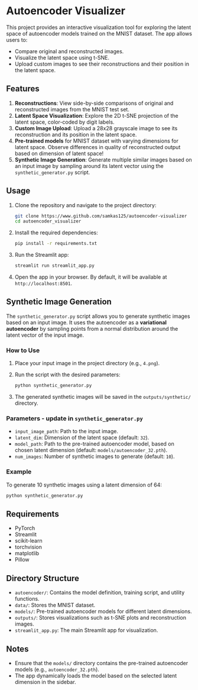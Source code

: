 # Autoencoder Visualizer

This project provides an interactive visualization tool for exploring the latent space of autoencoder models trained on the MNIST dataset. The app allows users to:

- Compare original and reconstructed images.
- Visualize the latent space using t-SNE.
- Upload custom images to see their reconstructions and their position in the latent space.

## Features

1. **Reconstructions**: View side-by-side comparisons of original and reconstructed images from the MNIST test set.
2. **Latent Space Visualization**: Explore the 2D t-SNE projection of the latent space, color-coded by digit labels.
3. **Custom Image Upload**: Upload a 28x28 grayscale image to see its reconstruction and its position in the latent space.
4. **Pre-trained models** for MNIST dataset with varying dimensions for latent space. Observe differences in quality of reconstructed output based on dimension of latent space!
5. **Synthetic Image Generation**: Generate multiple similar images based on an input image by sampling around its latent vector using the `synthetic_generator.py` script.

## Usage

1. Clone the repository and navigate to the project directory:

    ```bash
    git clone https://www.github.com/samkas125/autoencoder-visualizer
    cd autoencoder_visualizer
    ```

2. Install the required dependencies:

    ```bash
    pip install -r requirements.txt
    ```

3. Run the Streamlit app:

    ```bash
    streamlit run streamlit_app.py
    ```

4. Open the app in your browser. By default, it will be available at `http://localhost:8501`.

## Synthetic Image Generation

The `synthetic_generator.py` script allows you to generate synthetic images based on an input image. It uses the autoencoder as a **variational autoencoder** by sampling points from a normal distribution around the latent vector of the input image.

### How to Use

1. Place your input image in the project directory (e.g., `4.png`).
2. Run the script with the desired parameters:

    ```bash
    python synthetic_generator.py
    ```

3. The generated synthetic images will be saved in the `outputs/synthetic/` directory.

### Parameters - update in `synthetic_generator.py`

- `input_image_path`: Path to the input image.
- `latent_dim`: Dimension of the latent space (default: `32`).
- `model_path`: Path to the pre-trained autoencoder model, based on chosen latent dimension (default: `models/autoencoder_32.pth`).
- `num_images`: Number of synthetic images to generate (default: `10`).

### Example

To generate 10 synthetic images using a latent dimension of 64:

```bash
python synthetic_generator.py
```

## Requirements

- PyTorch
- Streamlit
- scikit-learn
- torchvision
- matplotlib
- Pillow


## Directory Structure

- `autoencoder/`: Contains the model definition, training script, and utility functions.
- `data/`: Stores the MNIST dataset.
- `models/`: Pre-trained autoencoder models for different latent dimensions.
- `outputs/`: Stores visualizations such as t-SNE plots and reconstruction images.
- `streamlit_app.py`: The main Streamlit app for visualization.

## Notes

- Ensure that the `models/` directory contains the pre-trained autoencoder models (e.g., `autoencoder_32.pth`).
- The app dynamically loads the model based on the selected latent dimension in the sidebar.